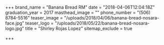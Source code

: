 +++
brand_name = "Banana Bread RM"
date = "2018-04-06T12:04:18Z"
graduation_year = 2017
masthead_image = ""
phone_number = "(506) 8784-5516"
teaser_image = "/uploads/2018/04/06/banana-bread-nosara-face.jpg"
teaser_logo = "/uploads/2018/05/22/banana-bread-nosara-logo.jpg"
title = "Shirley Rojas Lopez"
sitemap_exclude = true

+++
